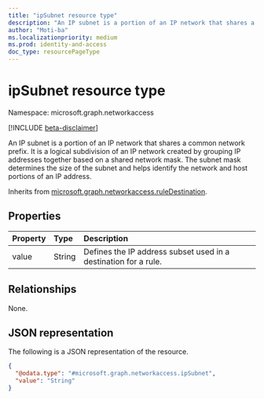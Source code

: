 ```yaml
---
title: "ipSubnet resource type"
description: "An IP subnet is a portion of an IP network that shares a common network prefix. It is a logical subdivision of an IP network created by grouping IP addresses together based on a shared network mask. The subnet mask determines the size of the subnet and helps identify the network and host portions of an IP address."
author: "Moti-ba"
ms.localizationpriority: medium
ms.prod: identity-and-access
doc_type: resourcePageType
---
```


# ipSubnet resource type

Namespace: microsoft.graph.networkaccess

[!INCLUDE [beta-disclaimer](../../includes/beta-disclaimer.md)]

An IP subnet is a portion of an IP network that shares a common network prefix. It is a logical subdivision of an IP network created by grouping IP addresses together based on a shared network mask. The subnet mask determines the size of the subnet and helps identify the network and host portions of an IP address.

Inherits from [microsoft.graph.networkaccess.ruleDestination](../resources/networkaccess-ruledestination.md).

## Properties
|Property|Type|Description|
|:---|:---|:---|
|value|String|Defines the IP address subset used in a destination for a rule.	|

## Relationships
None.

## JSON representation
The following is a JSON representation of the resource.
<!-- {
  "blockType": "resource",
  "@odata.type": "microsoft.graph.networkaccess.ipSubnet"
}
-->
``` json
{
  "@odata.type": "#microsoft.graph.networkaccess.ipSubnet",
  "value": "String"
}
```

